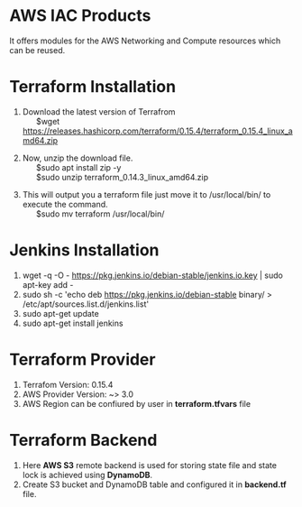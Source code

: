 # AWS IAC Products
It offers modules for the AWS Networking and Compute resources which can be reused.
# Terraform Installation
1. Download the latest version of Terrafrom <br/>
   &nbsp; &nbsp; &nbsp; $wget https://releases.hashicorp.com/terraform/0.15.4/terraform_0.15.4_linux_amd64.zip <br/>
   
2. Now, unzip the download file. <br/>
  &nbsp; &nbsp; &nbsp; $sudo apt install zip -y <br/>
  &nbsp; &nbsp; &nbsp; $sudo unzip terraform_0.14.3_linux_amd64.zip

3. This will output you a terraform file just move it to /usr/local/bin/ to execute the command. <br/>
  &nbsp; &nbsp; &nbsp; $sudo mv terraform /usr/local/bin/

# Jenkins Installation
1. wget -q -O - https://pkg.jenkins.io/debian-stable/jenkins.io.key | sudo apt-key add - <br/>
2. sudo sh -c 'echo deb https://pkg.jenkins.io/debian-stable binary/ > /etc/apt/sources.list.d/jenkins.list' <br/>
3. sudo apt-get update <br/>
4. sudo apt-get install jenkins

# Terraform Provider
1. Terrafom Version: 0.15.4
2. AWS Provider Version: ~> 3.0
3. AWS Region can be confiured by user in **terraform.tfvars** file

# Terraform Backend
1. Here **AWS S3** remote backend is used for storing state file and state lock is achieved using **DynamoDB**.
2. Create S3 bucket and DynamoDB table and configured it in **backend.tf** file.
